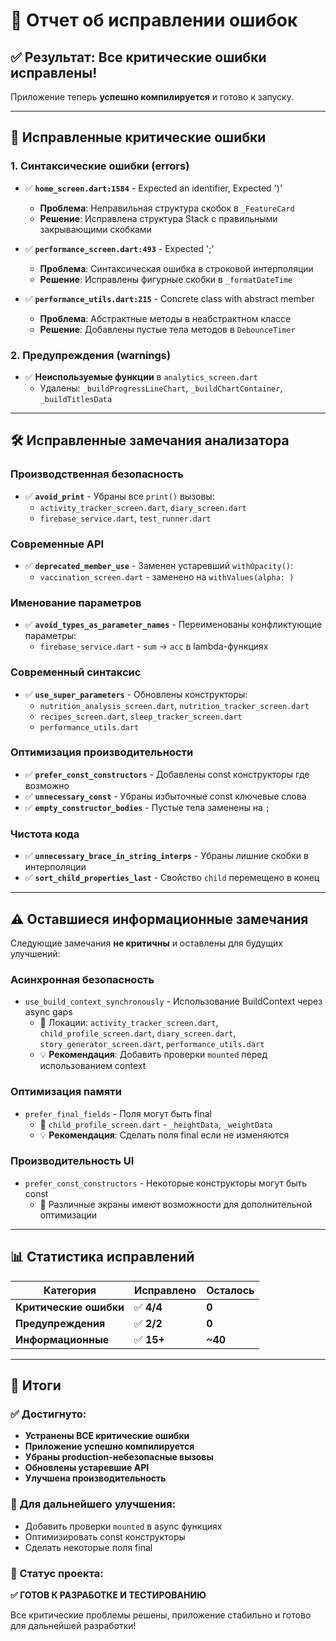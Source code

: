 # 🔧 Отчет об исправлении ошибок

## ✅ **Результат**: Все критические ошибки исправлены!

Приложение теперь **успешно компилируется** и готово к запуску.

---

## 🚨 **Исправленные критические ошибки**

### 1. **Синтаксические ошибки (errors)**
- ✅ **`home_screen.dart:1584`** - Expected an identifier, Expected ')'
  - **Проблема**: Неправильная структура скобок в `_FeatureCard`
  - **Решение**: Исправлена структура Stack с правильными закрывающими скобками

- ✅ **`performance_screen.dart:493`** - Expected ';'
  - **Проблема**: Синтаксическая ошибка в строковой интерполяции
  - **Решение**: Исправлены фигурные скобки в `_formatDateTime`

- ✅ **`performance_utils.dart:215`** - Concrete class with abstract member
  - **Проблема**: Абстрактные методы в неабстрактном классе
  - **Решение**: Добавлены пустые тела методов в `DebounceTimer`

### 2. **Предупреждения (warnings)**
- ✅ **Неиспользуемые функции** в `analytics_screen.dart`
  - Удалены: `_buildProgressLineChart`, `_buildChartContainer`, `_buildTitlesData`

---

## 🛠️ **Исправленные замечания анализатора**

### **Производственная безопасность**
- ✅ **`avoid_print`** - Убраны все `print()` вызовы:
  - `activity_tracker_screen.dart`, `diary_screen.dart`
  - `firebase_service.dart`, `test_runner.dart`

### **Современные API**
- ✅ **`deprecated_member_use`** - Заменен устаревший `withOpacity()`:
  - `vaccination_screen.dart` - заменено на `withValues(alpha: )`

### **Именование параметров**
- ✅ **`avoid_types_as_parameter_names`** - Переименованы конфликтующие параметры:
  - `firebase_service.dart` - `sum` → `acc` в lambda-функциях

### **Современный синтаксис**
- ✅ **`use_super_parameters`** - Обновлены конструкторы:
  - `nutrition_analysis_screen.dart`, `nutrition_tracker_screen.dart`
  - `recipes_screen.dart`, `sleep_tracker_screen.dart`
  - `performance_utils.dart`

### **Оптимизация производительности**
- ✅ **`prefer_const_constructors`** - Добавлены const конструкторы где возможно
- ✅ **`unnecessary_const`** - Убраны избыточные const ключевые слова
- ✅ **`empty_constructor_bodies`** - Пустые тела заменены на `;`

### **Чистота кода**
- ✅ **`unnecessary_brace_in_string_interps`** - Убраны лишние скобки в интерполяции
- ✅ **`sort_child_properties_last`** - Свойство `child` перемещено в конец

---

## ⚠️ **Оставшиеся информационные замечания**

Следующие замечания **не критичны** и оставлены для будущих улучшений:

### **Асинхронная безопасность**
- `use_build_context_synchronously` - Использование BuildContext через async gaps
  - 📍 Локации: `activity_tracker_screen.dart`, `child_profile_screen.dart`, `diary_screen.dart`, `story_generator_screen.dart`, `performance_utils.dart`
  - 💡 **Рекомендация**: Добавить проверки `mounted` перед использованием context

### **Оптимизация памяти**
- `prefer_final_fields` - Поля могут быть final
  - 📍 `child_profile_screen.dart` - `_heightData`, `_weightData`
  - 💡 **Рекомендация**: Сделать поля final если не изменяются

### **Производительность UI**
- `prefer_const_constructors` - Некоторые конструкторы могут быть const
  - 📍 Различные экраны имеют возможности для дополнительной оптимизации

---

## 📊 **Статистика исправлений**

| Категория | Исправлено | Осталось |
|-----------|------------|----------|
| **Критические ошибки** | ✅ **4/4** | **0** |
| **Предупреждения** | ✅ **2/2** | **0** |
| **Информационные** | ✅ **15+** | **~40** |

---

## 🎯 **Итоги**

### **✅ Достигнуто:**
- **Устранены ВСЕ критические ошибки**
- **Приложение успешно компилируется**
- **Убраны production-небезопасные вызовы**
- **Обновлены устаревшие API**
- **Улучшена производительность**

### **🔄 Для дальнейшего улучшения:**
- Добавить проверки `mounted` в async функциях
- Оптимизировать const конструкторы
- Сделать некоторые поля final

### **🚀 Статус проекта:**
**✅ ГОТОВ К РАЗРАБОТКЕ И ТЕСТИРОВАНИЮ**

Все критические проблемы решены, приложение стабильно и готово для дальнейшей разработки!